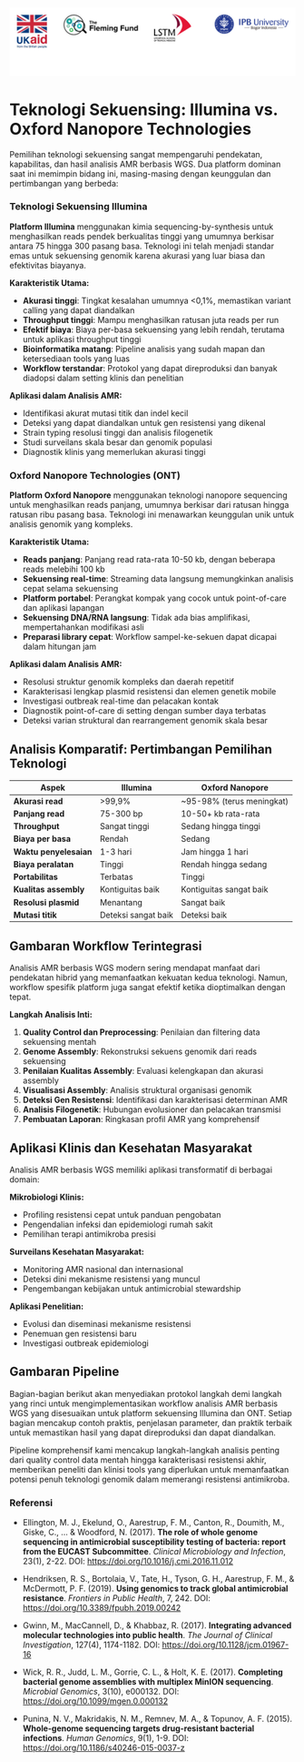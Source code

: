 ![collaboration-logo](../IM/Github_image_banner.png)

# **Teknologi Sekuensing: Illumina vs. Oxford Nanopore Technologies**

Pemilihan teknologi sekuensing sangat mempengaruhi pendekatan, kapabilitas, dan hasil analisis AMR berbasis WGS. Dua platform dominan saat ini memimpin bidang ini, masing-masing dengan keunggulan dan pertimbangan yang berbeda:

### Teknologi Sekuensing Illumina

**Platform Illumina** menggunakan kimia sequencing-by-synthesis untuk menghasilkan reads pendek berkualitas tinggi yang umumnya berkisar antara 75 hingga 300 pasang basa. Teknologi ini telah menjadi standar emas untuk sekuensing genomik karena akurasi yang luar biasa dan efektivitas biayanya.

**Karakteristik Utama:**
- **Akurasi tinggi**: Tingkat kesalahan umumnya <0,1%, memastikan variant calling yang dapat diandalkan
- **Throughput tinggi**: Mampu menghasilkan ratusan juta reads per run
- **Efektif biaya**: Biaya per-basa sekuensing yang lebih rendah, terutama untuk aplikasi throughput tinggi
- **Bioinformatika matang**: Pipeline analisis yang sudah mapan dan ketersediaan tools yang luas
- **Workflow terstandar**: Protokol yang dapat direproduksi dan banyak diadopsi dalam setting klinis dan penelitian

**Aplikasi dalam Analisis AMR:**
- Identifikasi akurat mutasi titik dan indel kecil
- Deteksi yang dapat diandalkan untuk gen resistensi yang dikenal
- Strain typing resolusi tinggi dan analisis filogenetik
- Studi surveilans skala besar dan genomik populasi
- Diagnostik klinis yang memerlukan akurasi tinggi

### Oxford Nanopore Technologies (ONT)

**Platform Oxford Nanopore** menggunakan teknologi nanopore sequencing untuk menghasilkan reads panjang, umumnya berkisar dari ratusan hingga ratusan ribu pasang basa. Teknologi ini menawarkan keunggulan unik untuk analisis genomik yang kompleks.

**Karakteristik Utama:**
- **Reads panjang**: Panjang read rata-rata 10-50 kb, dengan beberapa reads melebihi 100 kb
- **Sekuensing real-time**: Streaming data langsung memungkinkan analisis cepat selama sekuensing
- **Platform portabel**: Perangkat kompak yang cocok untuk point-of-care dan aplikasi lapangan
- **Sekuensing DNA/RNA langsung**: Tidak ada bias amplifikasi, mempertahankan modifikasi asli
- **Preparasi library cepat**: Workflow sampel-ke-sekuen dapat dicapai dalam hitungan jam

**Aplikasi dalam Analisis AMR:**
- Resolusi struktur genomik kompleks dan daerah repetitif
- Karakterisasi lengkap plasmid resistensi dan elemen genetik mobile
- Investigasi outbreak real-time dan pelacakan kontak
- Diagnostik point-of-care di setting dengan sumber daya terbatas
- Deteksi varian struktural dan rearrangement genomik skala besar

## Analisis Komparatif: Pertimbangan Pemilihan Teknologi

| Aspek | Illumina | Oxford Nanopore |
|--------|----------|-----------------|
| **Akurasi read** | >99,9% | ~95-98% (terus meningkat) |
| **Panjang read** | 75-300 bp | 10-50+ kb rata-rata |
| **Throughput** | Sangat tinggi | Sedang hingga tinggi |
| **Biaya per basa** | Rendah | Sedang |
| **Waktu penyelesaian** | 1-3 hari | Jam hingga 1 hari |
| **Biaya peralatan** | Tinggi | Rendah hingga sedang |
| **Portabilitas** | Terbatas | Tinggi |
| **Kualitas assembly** | Kontiguitas baik | Kontiguitas sangat baik |
| **Resolusi plasmid** | Menantang | Sangat baik |
| **Mutasi titik** | Deteksi sangat baik | Deteksi baik |

## Gambaran Workflow Terintegrasi

Analisis AMR berbasis WGS modern sering mendapat manfaat dari pendekatan hibrid yang memanfaatkan kekuatan kedua teknologi. Namun, workflow spesifik platform juga sangat efektif ketika dioptimalkan dengan tepat.

**Langkah Analisis Inti:**
1. **Quality Control dan Preprocessing**: Penilaian dan filtering data sekuensing mentah
2. **Genome Assembly**: Rekonstruksi sekuens genomik dari reads sekuensing
3. **Penilaian Kualitas Assembly**: Evaluasi kelengkapan dan akurasi assembly
4. **Visualisasi Assembly**: Analisis struktural organisasi genomik
5. **Deteksi Gen Resistensi**: Identifikasi dan karakterisasi determinan AMR
6. **Analisis Filogenetik**: Hubungan evolusioner dan pelacakan transmisi
7. **Pembuatan Laporan**: Ringkasan profil AMR yang komprehensif

## Aplikasi Klinis dan Kesehatan Masyarakat

Analisis AMR berbasis WGS memiliki aplikasi transformatif di berbagai domain:

**Mikrobiologi Klinis:**
- Profiling resistensi cepat untuk panduan pengobatan
- Pengendalian infeksi dan epidemiologi rumah sakit
- Pemilihan terapi antimikroba presisi

**Surveilans Kesehatan Masyarakat:**
- Monitoring AMR nasional dan internasional
- Deteksi dini mekanisme resistensi yang muncul
- Pengembangan kebijakan untuk antimicrobial stewardship

**Aplikasi Penelitian:**
- Evolusi dan diseminasi mekanisme resistensi
- Penemuan gen resistensi baru
- Investigasi outbreak epidemiologi

## Gambaran Pipeline

Bagian-bagian berikut akan menyediakan protokol langkah demi langkah yang rinci untuk mengimplementasikan workflow analisis AMR berbasis WGS yang disesuaikan untuk platform sekuensing Illumina dan ONT. Setiap bagian mencakup contoh praktis, penjelasan parameter, dan praktik terbaik untuk memastikan hasil yang dapat direproduksi dan dapat diandalkan.

Pipeline komprehensif kami mencakup langkah-langkah analisis penting dari quality control data mentah hingga karakterisasi resistensi akhir, memberikan peneliti dan klinisi tools yang diperlukan untuk memanfaatkan potensi penuh teknologi genomik dalam memerangi resistensi antimikroba.

### Referensi

- Ellington, M. J., Ekelund, O., Aarestrup, F. M., Canton, R., Doumith, M., Giske, C., ... & Woodford, N. (2017). **The role of whole genome sequencing in antimicrobial susceptibility testing of bacteria: report from the EUCAST Subcommittee**. *Clinical Microbiology and Infection*, 23(1), 2-22. DOI: https://doi.org/10.1016/j.cmi.2016.11.012

- Hendriksen, R. S., Bortolaia, V., Tate, H., Tyson, G. H., Aarestrup, F. M., & McDermott, P. F. (2019). **Using genomics to track global antimicrobial resistance**. *Frontiers in Public Health*, 7, 242. DOI: https://doi.org/10.3389/fpubh.2019.00242

- Gwinn, M., MacCannell, D., & Khabbaz, R. (2017). **Integrating advanced molecular technologies into public health**. *The Journal of Clinical Investigation*, 127(4), 1174-1182. DOI: https://doi.org/10.1128/jcm.01967-16

- Wick, R. R., Judd, L. M., Gorrie, C. L., & Holt, K. E. (2017). **Completing bacterial genome assemblies with multiplex MinION sequencing**. *Microbial Genomics*, 3(10), e000132. DOI: https://doi.org/10.1099/mgen.0.000132

- Punina, N. V., Makridakis, N. M., Remnev, M. A., & Topunov, A. F. (2015). **Whole-genome sequencing targets drug-resistant bacterial infections**. *Human Genomics*, 9(1), 1-9. DOI: https://doi.org/10.1186/s40246-015-0037-z
